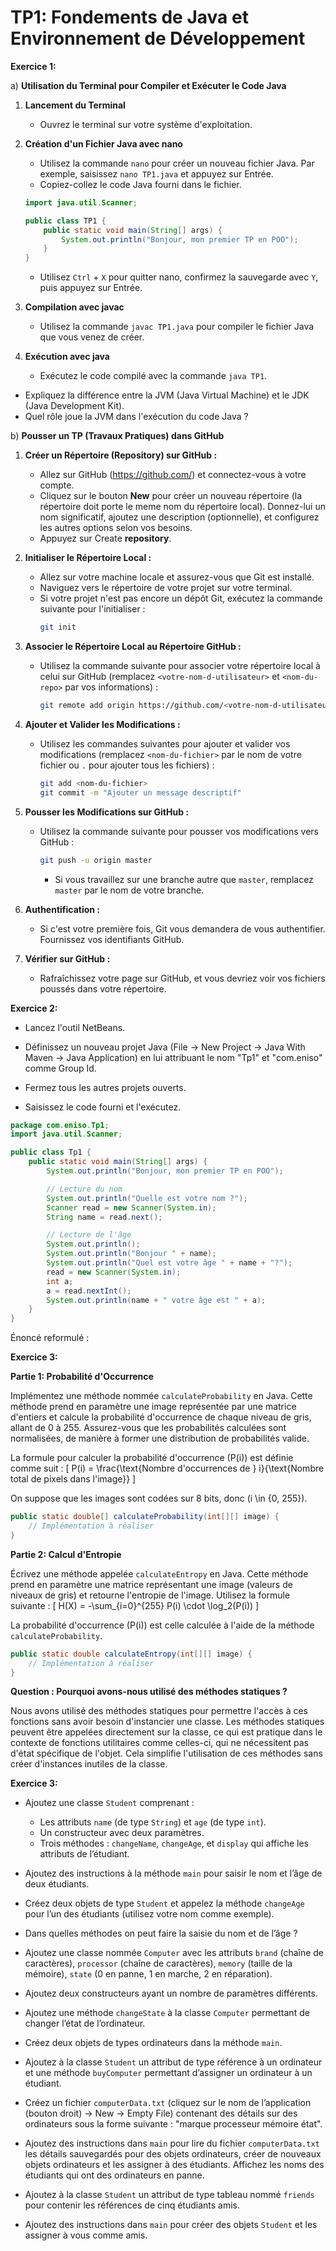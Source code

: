 # TP1: Fondements de Java et Environnement de Développement

**Exercice 1:**

a) **Utilisation du Terminal pour Compiler et Exécuter le Code Java**

1. **Lancement du Terminal**
    - Ouvrez le terminal sur votre système d'exploitation.

2. **Création d'un Fichier Java avec nano**
    - Utilisez la commande `nano` pour créer un nouveau fichier Java. Par exemple, saisissez `nano TP1.java` et appuyez sur Entrée.
    - Copiez-collez le code Java fourni dans le fichier.

   ```java
   import java.util.Scanner;

   public class TP1 {
       public static void main(String[] args) {
           System.out.println("Bonjour, mon premier TP en POO");
       }
   }
   ```

    - Utilisez `Ctrl` + `X` pour quitter nano, confirmez la sauvegarde avec `Y`, puis appuyez sur Entrée.

3. **Compilation avec javac**
    - Utilisez la commande `javac TP1.java` pour compiler le fichier Java que vous venez de créer.

4. **Exécution avec java**
    - Exécutez le code compilé avec la commande `java TP1`.

- Expliquez la différence entre la JVM (Java Virtual Machine) et le JDK (Java Development Kit).
- Quel rôle joue la JVM dans l'exécution du code Java ?

b) **Pousser un TP (Travaux Pratiques) dans GitHub**

1. **Créer un Répertoire (Repository) sur GitHub :**
    - Allez sur GitHub (https://github.com/) et connectez-vous à votre compte.
    - Cliquez sur le bouton **New** pour créer un nouveau répertoire (la répertoire doit porte le meme nom du répertoire local). Donnez-lui un nom significatif, ajoutez une description (optionnelle), et configurez les autres options selon vos besoins.
    - Appuyez sur Create **repository**.

2. **Initialiser le Répertoire Local :**
    - Allez sur votre machine locale et assurez-vous que Git est installé.
    - Naviguez vers le répertoire de votre projet sur votre terminal.
    - Si votre projet n'est pas encore un dépôt Git, exécutez la commande suivante pour l'initialiser :
      ```bash
      git init
      ```

3. **Associer le Répertoire Local au Répertoire GitHub :**
    - Utilisez la commande suivante pour associer votre répertoire local à celui sur GitHub (remplacez `<votre-nom-d-utilisateur>` et `<nom-du-repo>` par vos informations) :
      ```bash
      git remote add origin https://github.com/<votre-nom-d-utilisateur>/<nom-du-repo>.git
      ```

4. **Ajouter et Valider les Modifications :**
    - Utilisez les commandes suivantes pour ajouter et valider vos modifications (remplacez `<nom-du-fichier>` par le nom de votre fichier ou `.` pour ajouter tous les fichiers) :
      ```bash
      git add <nom-du-fichier>
      git commit -m "Ajouter un message descriptif"
      ```

5. **Pousser les Modifications sur GitHub :**
    - Utilisez la commande suivante pour pousser vos modifications vers GitHub :
      ```bash
      git push -u origin master
      ```
        - Si vous travaillez sur une branche autre que `master`, remplacez `master` par le nom de votre branche.

6. **Authentification :**
    - Si c'est votre première fois, Git vous demandera de vous authentifier. Fournissez vos identifiants GitHub.

7. **Vérifier sur GitHub :**
    - Rafraîchissez votre page sur GitHub, et vous devriez voir vos fichiers poussés dans votre répertoire.

**Exercice 2:**

   - Lancez l'outil NetBeans.
   - Définissez un nouveau projet Java (File -> New Project -> Java With Maven -> Java Application) en lui attribuant le nom "Tp1" et "com.eniso" comme Group Id.
   - Fermez tous les autres projets ouverts.

   - Saisissez le code fourni et l'exécutez.

```java
package com.eniso.Tp1;
import java.util.Scanner;

public class Tp1 {
    public static void main(String[] args) {
        System.out.println("Bonjour, mon premier TP en POO");

        // Lecture du nom
        System.out.println("Quelle est votre nom ?");
        Scanner read = new Scanner(System.in);
        String name = read.next();

        // Lecture de l'âge
        System.out.println();
        System.out.println("Bonjour " + name);
        System.out.println("Quel est votre âge " + name + "?");
        read = new Scanner(System.in);
        int a;
        a = read.nextInt();
        System.out.println(name + " votre âge est " + a);
    }
}
```

Énoncé reformulé :

**Exercice 3:**

**Partie 1: Probabilité d'Occurrence**

Implémentez une méthode nommée `calculateProbability` en Java. Cette méthode prend en paramètre une image représentée par une matrice d'entiers et calcule la probabilité d'occurrence de chaque niveau de gris, allant de 0 à 255. Assurez-vous que les probabilités calculées sont normalisées, de manière à former une distribution de probabilités valide.

La formule pour calculer la probabilité d'occurrence \(P(i)\) est définie comme suit :
\[ P(i) = \frac{\text{Nombre d'occurrences de } i}{\text{Nombre total de pixels dans l'image}} \]

On suppose que les images sont codées sur 8 bits, donc \(i \in \{0, 255\}\).

```java
public static double[] calculateProbability(int[][] image) {
    // Implémentation à réaliser
}
```

**Partie 2: Calcul d'Entropie**

Écrivez une méthode appelée `calculateEntropy` en Java. Cette méthode prend en paramètre une matrice représentant une image (valeurs de niveaux de gris) et retourne l'entropie de l'image. Utilisez la formule suivante :
\[ H(X) = -\sum_{i=0}^{255} P(i) \cdot \log_2(P(i)) \]

La probabilité d'occurrence \(P(i)\) est celle calculée à l'aide de la méthode `calculateProbability`.

```java
public static double calculateEntropy(int[][] image) {
    // Implémentation à réaliser
}
```

**Question : Pourquoi avons-nous utilisé des méthodes statiques ?**

Nous avons utilisé des méthodes statiques pour permettre l'accès à ces fonctions sans avoir besoin d'instancier une classe. Les méthodes statiques peuvent être appelées directement sur la classe, ce qui est pratique dans le contexte de fonctions utilitaires comme celles-ci, qui ne nécessitent pas d'état spécifique de l'objet. Cela simplifie l'utilisation de ces méthodes sans créer d'instances inutiles de la classe.


**Exercice 3:**

- Ajoutez une classe `Student` comprenant :
    - Les attributs `name` (de type `String`) et `age` (de type `int`).
    - Un constructeur avec deux paramètres.
    - Trois méthodes : `changeName`, `changeAge`, et `display` qui affiche les attributs de l’étudiant.
  
- Ajoutez des instructions à la méthode `main` pour saisir le nom et l’âge de deux étudiants.
- Créez deux objets de type `Student` et appelez la méthode `changeAge` pour l’un des étudiants (utilisez votre nom comme exemple).
- Dans quelles méthodes on peut faire la saisie du nom et de l’âge ?


- Ajoutez une classe nommée `Computer` avec les attributs `brand` (chaîne de caractères), `processor` (chaîne de caractères), `memory` (taille de la mémoire), `state` (0 en panne, 1 en marche, 2 en réparation).
- Ajoutez deux constructeurs ayant un nombre de paramètres différents.

- Ajoutez une méthode `changeState` à la classe `Computer` permettant de changer l’état de l’ordinateur.

- Créez deux objets de types ordinateurs dans la méthode `main`.

- Ajoutez à la classe `Student` un attribut de type référence à un ordinateur et une méthode `buyComputer` permettant d’assigner un ordinateur à un étudiant.

- Créez un fichier `computerData.txt` (cliquez sur le nom de l’application (bouton droit) -> New -> Empty File) contenant des détails sur des ordinateurs sous la forme suivante : "marque processeur mémoire état".

- Ajoutez des instructions dans `main` pour lire du fichier `computerData.txt` les détails sauvegardés pour des objets ordinateurs, créer de nouveaux objets ordinateurs et les assigner à des étudiants. Affichez les noms des étudiants qui ont des ordinateurs en panne.

- Ajoutez à la classe `Student` un attribut de type tableau nommé `friends` pour contenir les références de cinq étudiants amis.

- Ajoutez des instructions dans `main` pour créer des objets `Student` et les assigner à vous comme amis.

